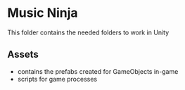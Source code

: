 # Music Ninja

This folder contains the needed folders to work in Unity

## Assets

- contains the prefabs created for GameObjects in-game
- scripts for game processes